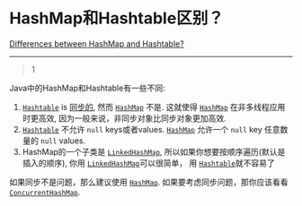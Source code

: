# HashMap和Hashtable区别？
[Differences between HashMap and Hashtable?](https://stackoverflow.com/questions/40471/differences-between-hashmap-and-hashtable)

___



> 1

Java中的HashMap和Hashtable有一些不同:

1. [`Hashtable`](http://java.sun.com/javase/7/docs/api/java/util/Hashtable.html) is [同步的](https://stackoverflow.com/questions/1085709/what-does-synchronized-mean), 然而 [`HashMap`](http://java.sun.com/javase/7/docs/api/java/util/HashMap.html) 不是. 这就使得 [`HashMap`](http://java.sun.com/javase/7/docs/api/java/util/HashMap.html) 在非多线程应用时更高效, 因为一般来说，非同步对象比同步对象更加高效.
2. [`Hashtable`](http://java.sun.com/javase/7/docs/api/java/util/Hashtable.html) 不允许 `null` keys或者values. [`HashMap`](http://java.sun.com/javase/7/docs/api/java/util/HashMap.html) 允许一个 `null` key 任意数量的 `null` values.
3.  HashMap的一个子类是 [`LinkedHashMap`](http://java.sun.com/javase/7/docs/api/java/util/LinkedHashMap.html), 所以如果你想要按顺序遍历(默认是插入的顺序), 你用 [`LinkedHashMap`](http://java.sun.com/javase/7/docs/api/java/util/LinkedHashMap.html)可以很简单， 用 [`Hashtable`](http://java.sun.com/javase/7/docs/api/java/util/Hashtable.html)就不容易了

如果同步不是问题，那么建议使用 [`HashMap`](http://java.sun.com/javase/7/docs/api/java/util/HashMap.html). 如果要考虑同步问题，那你应该看看 [`ConcurrentHashMap`](http://docs.oracle.com/javase/7/docs/api/java/util/concurrent/ConcurrentHashMap.html).